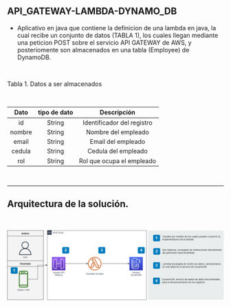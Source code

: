 ## API_GATEWAY-LAMBDA-DYNAMO_DB

- Aplicativo en java que contiene la definicion de una lambda en java, la cual recibe un conjunto de datos (TABLA 1), los cuales llegan mediante una peticion POST sobre el servicio API GATEWAY de AWS, y posteriomente son almacenados en una tabla (Employee) de DynamoDB.

</br>

Tabla 1. Datos a ser almacenados

</br>

|  Dato  | tipo de dato |        Descripción         |
|:------:|:------------:|:--------------------------:|
|   id   |    String    | Identificador del registro |
| nombre | String |    Nombre del empleado     |
| email  | String |     Email del empleado     |
| cedula | String |    Cedula del empleado     |
|  rol   | String | Rol que ocupa el empleado  |  


</br>

--- 



## Arquitectura de la solución.

</br>

![Arquitectura de la solución](/Diagrama.drawio.png)

